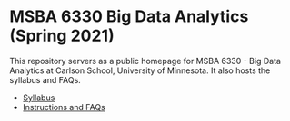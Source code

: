 # MSBA 6330 Big Data Analytics (Spring 2021)

This repository servers as a public homepage for MSBA 6330 - Big Data Analytics at Carlson School, University of Minnesota. It also hosts the syllabus and FAQs. 

- [Syllabus](syllabus.md)
- [Instructions and FAQs](faqs.md)
